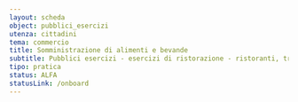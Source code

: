 ```yaml
---
layout: scheda
object: pubblici_esercizi
utenza: cittadini
tema: commercio
title: Somministrazione di alimenti e bevande
subtitle: Pubblici esercizi - esercizi di ristorazione - ristoranti, trattorie, tavole calde, pizzerie, birrerie, bar, caffè, gelaterie, pasticcerie
tipo: pratica
status: ALFA
statusLink: /onboard
---
```

